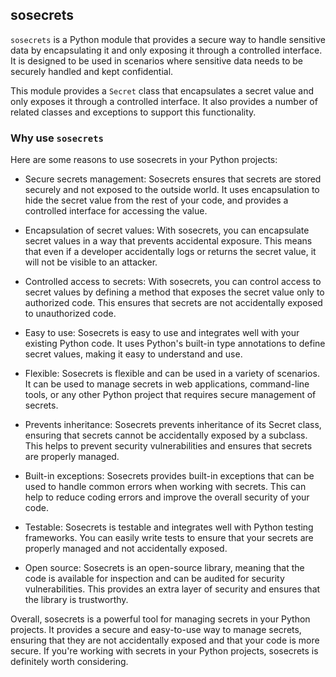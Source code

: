 ## sosecrets

`sosecrets` is a Python module that provides a secure way to handle sensitive data by encapsulating it and only exposing it through a controlled interface. It is designed to be used in scenarios where sensitive data needs to be securely handled and kept confidential.

This module provides a `Secret` class that encapsulates a secret value and only exposes it through a controlled interface. It also provides a number of related classes and exceptions to support this functionality.

### Why use `sosecrets`

Here are some reasons to use sosecrets in your Python projects:

* Secure secrets management: Sosecrets ensures that secrets are stored securely and not exposed to the outside world. It uses encapsulation to hide the secret value from the rest of your code, and provides a controlled interface for accessing the value.

* Encapsulation of secret values: With sosecrets, you can encapsulate secret values in a way that prevents accidental exposure. This means that even if a developer accidentally logs or returns the secret value, it will not be visible to an attacker.

* Controlled access to secrets: With sosecrets, you can control access to secret values by defining a method that exposes the secret value only to authorized code. This ensures that secrets are not accidentally exposed to unauthorized code.

* Easy to use: Sosecrets is easy to use and integrates well with your existing Python code. It uses Python's built-in type annotations to define secret values, making it easy to understand and use.

* Flexible: Sosecrets is flexible and can be used in a variety of scenarios. It can be used to manage secrets in web applications, command-line tools, or any other Python project that requires secure management of secrets.

* Prevents inheritance: Sosecrets prevents inheritance of its Secret class, ensuring that secrets cannot be accidentally exposed by a subclass. This helps to prevent security vulnerabilities and ensures that secrets are properly managed.

* Built-in exceptions: Sosecrets provides built-in exceptions that can be used to handle common errors when working with secrets. This can help to reduce coding errors and improve the overall security of your code.

* Testable: Sosecrets is testable and integrates well with Python testing frameworks. You can easily write tests to ensure that your secrets are properly managed and not accidentally exposed.

* Open source: Sosecrets is an open-source library, meaning that the code is available for inspection and can be audited for security vulnerabilities. This provides an extra layer of security and ensures that the library is trustworthy.

Overall, sosecrets is a powerful tool for managing secrets in your Python projects. It provides a secure and easy-to-use way to manage secrets, ensuring that they are not accidentally exposed and that your code is more secure. If you're working with secrets in your Python projects, sosecrets is definitely worth considering.